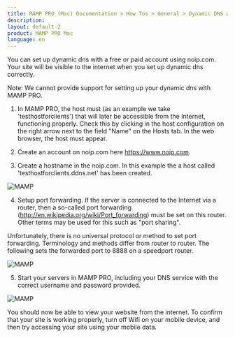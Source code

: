 ```yaml
---
title: MAMP PRO (Mac) Documentation > How Tos > General > Dynamic DNS with noip.com
description: 
layout: default-2
product: MAMP PRO Mac
language: en
---
```


You can set up dynamic dns with a free or paid account using noip.com. Your site will be visible to the internet when you set up dynamic dns correctly. 

<div class="alert" role="alert">
Note: We cannot provide support for setting up your dynamic dns with MAMP PRO.
</div>

1. In MAMP PRO, the host must (as an example we take 'testhostforclients') that will later be
accessible from the Internet, functioning properly. Check this by clicking in the host 
configuration on the right arrow next to the field "Name" on the Hosts tab. 
In the web browser, the host must appear.

2. Create an account on noip.com here https://www.noip.com.
3. Create a hostname in the noip.com. In this example the a host called 'testhostforclients.ddns.net' has been created.

![MAMP](/en/MAMP-PRO-Mac/How-Tos/General/hostName.png)

4. Setup port forwarding. If the server is connected to the Internet via a router, then a so-called port 
forwarding (http://en.wikipedia.org/wiki/Port_forwarding) must be set on this router. Other terms may be used for this such as "port sharing".

Unfortunately, there is no universal protocol or method to set port forwarding. 
Terminology and methods differ from router to router. The following sets the forwarded port to 8888 on a speedport router.

![MAMP](/en/MAMP-PRO-Mac/How-Tos/General/portForwarding.png)

5. Start your servers in MAMP PRO, including your DNS service with the correct username and password provided.

![MAMP](/en/MAMP-PRO-Mac/How-Tos/General/portForwarding.png)

You should now be able to view your website from the internet. To confirm that your site is working properly, turn off Wifi on your mobile device, and then try accessing your site using your mobile data.




